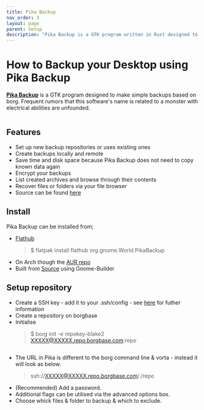 ```yaml
---
title: Pika Backup
nav_order: 3
layout: page
parent: Setup
description: "Pika Backup is a GTK program written in Rust designed to make simple backups based on borg."
---
```

# How to Backup your Desktop using Pika Backup
**[Pika Backup](https://apps.gnome.org/app/org.gnome.World.PikaBackup/)** is a GTK program designed to make simple backups based on borg. Frequent rumors that this software's name is related to a monster with electrical abilities are unfounded.

<img src="baseUI" alt="">

## Features

 - Set up new backup repositories or uses existing ones
 - Create backups locally and remote
 - Save time and disk space because Pika Backup does not need to copy known data again
 - Encrypt your backups
 - List created archives and browse through their contents
 - Recover files or folders via your file browser
 - Source can be found [here](https://gitlab.gnome.org/World/pika-backup)

## Install

Pika Backup can be installed from;
 - [Flathub](https://flathub.org/apps/details/org.gnome.World.PikaBackup) 
 	> $ flatpak install flathub org.gnome.World.PikaBackup
 - On Arch though the [AUR repo](https://aur.archlinux.org/packages/pika-backup)
 - Built from [Source](https://gitlab.gnome.org/World/pika-backup) using Gnome-Builder
 
## Setup repository

 - Create a SSH key - add it to your .ssh/config - see [here](https://docs.borgbase.com/setup/cli/#step-3-create-and-assign-ssh-key-for-authentication) for futher information
 - Create a repository on borgbase 
 - Initialise 
	> $ borg init -e repokey-blake2 XXXXX@XXXXX.repo.borgbase.com:repo
 
 <img src="addRepoUI" alt="">
 
 - The URL in Pika is different to the borg command line & vorta - instead it will look as below.
   	> ssh://XXXXX@XXXXX.repo.borgbase.com/./repo
 - (Recommended) Add a password. 
 - Additional flags can be utilised via the advanced options box.
 - Choose whick files & folder to backup & which to exclude. 
